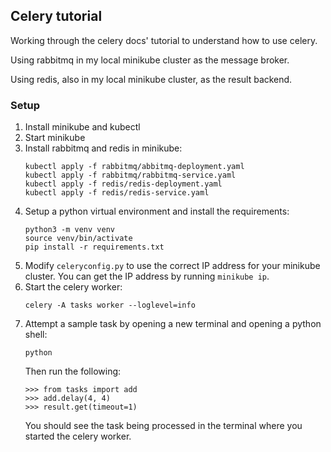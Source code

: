 ## Celery tutorial

Working through the celery docs' tutorial to understand how to use celery.

Using rabbitmq in my local minikube cluster as the message broker.

Using redis, also in my local minikube cluster, as the result backend.

### Setup

1. Install minikube and kubectl
2. Start minikube
3. Install rabbitmq and redis in minikube:
    ```
    kubectl apply -f rabbitmq/abbitmq-deployment.yaml
    kubectl apply -f rabbitmq/rabbitmq-service.yaml
    kubectl apply -f redis/redis-deployment.yaml
    kubectl apply -f redis/redis-service.yaml
    ```
4. Setup a python virtual environment and install the requirements:
    ```
    python3 -m venv venv
    source venv/bin/activate
    pip install -r requirements.txt
    ```
5. Modify `celeryconfig.py` to use the correct IP address for your minikube cluster. You can get the IP address by running `minikube ip`.
6. Start the celery worker:
    ```
    celery -A tasks worker --loglevel=info
    ```
7. Attempt a sample task by opening a new terminal and opening a python shell:
    ```
    python
    ```
    Then run the following:
    ```
    >>> from tasks import add
    >>> add.delay(4, 4)
    >>> result.get(timeout=1)
    ```
    You should see the task being processed in the terminal where you started the celery worker.